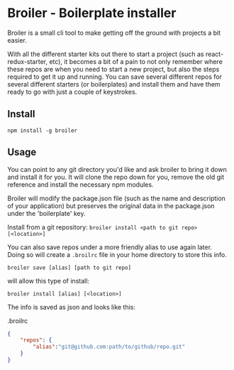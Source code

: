 # Broiler - Boilerplate installer

Broiler is a small cli tool to make getting off the ground with projects a bit easier. 

With all the different starter kits out there to start a project (such as react-redux-starter, etc), it becomes a bit of a pain to not only remember where these repos are when you need to start a new project, but also the steps required to get it up and running. You can save several different repos for several different starters (or boilerplates) and install them and have them ready to go with just a couple of keystrokes.

## Install
`npm install -g broiler`

## Usage
You can point to any git directory you'd like and ask broiler to bring it down and install it for you. It will clone the repo down for you, remove the old git reference and install the necessary npm modules. 

Broiler will modify the package.json file (such as the name and description of your application) but preserves the original data in the package.json under the 'boilerplate' key.

Install from a git repository:
`broiler install <path to git repo> [<location>]`

You can also save repos under a more friendly alias to use again later. Doing so will create a `.broilrc` file in your home directory to store this info.

`broiler save [alias] [path to git repo]`

will allow this type of install:

`broiler install [alias] [<location>]`

The info is saved as json and looks like this:

.broilrc
```json
{
    "repos": {
        "alias":"git@github.com:path/to/github/repo.git"
    }
}
```
